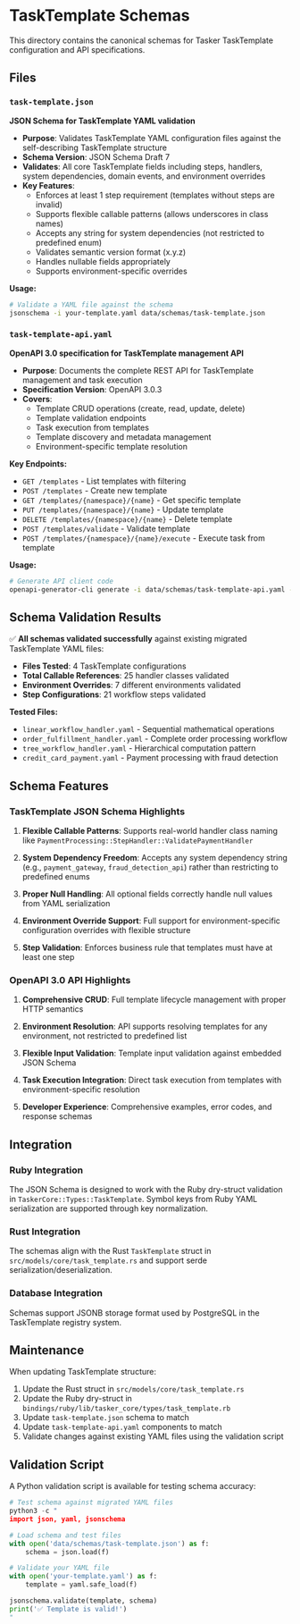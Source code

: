 # TaskTemplate Schemas

This directory contains the canonical schemas for Tasker TaskTemplate configuration and API specifications.

## Files

### `task-template.json`
**JSON Schema for TaskTemplate YAML validation**

- **Purpose**: Validates TaskTemplate YAML configuration files against the self-describing TaskTemplate structure
- **Schema Version**: JSON Schema Draft 7
- **Validates**: All core TaskTemplate fields including steps, handlers, system dependencies, domain events, and environment overrides
- **Key Features**:
  - Enforces at least 1 step requirement (templates without steps are invalid)
  - Supports flexible callable patterns (allows underscores in class names)
  - Accepts any string for system dependencies (not restricted to predefined enum)
  - Validates semantic version format (x.y.z)
  - Handles nullable fields appropriately
  - Supports environment-specific overrides

**Usage:**
```bash
# Validate a YAML file against the schema
jsonschema -i your-template.yaml data/schemas/task-template.json
```

### `task-template-api.yaml`
**OpenAPI 3.0 specification for TaskTemplate management API**

- **Purpose**: Documents the complete REST API for TaskTemplate management and task execution
- **Specification Version**: OpenAPI 3.0.3
- **Covers**:
  - Template CRUD operations (create, read, update, delete)
  - Template validation endpoints
  - Task execution from templates
  - Template discovery and metadata management
  - Environment-specific template resolution

**Key Endpoints:**
- `GET /templates` - List templates with filtering
- `POST /templates` - Create new template
- `GET /templates/{namespace}/{name}` - Get specific template
- `PUT /templates/{namespace}/{name}` - Update template
- `DELETE /templates/{namespace}/{name}` - Delete template
- `POST /templates/validate` - Validate template
- `POST /templates/{namespace}/{name}/execute` - Execute task from template

**Usage:**
```bash
# Generate API client code
openapi-generator-cli generate -i data/schemas/task-template-api.yaml -g python-client
```

## Schema Validation Results

✅ **All schemas validated successfully** against existing migrated TaskTemplate YAML files:

- **Files Tested**: 4 TaskTemplate configurations
- **Total Callable References**: 25 handler classes validated
- **Environment Overrides**: 7 different environments validated
- **Step Configurations**: 21 workflow steps validated

**Tested Files:**
- `linear_workflow_handler.yaml` - Sequential mathematical operations
- `order_fulfillment_handler.yaml` - Complete order processing workflow  
- `tree_workflow_handler.yaml` - Hierarchical computation pattern
- `credit_card_payment.yaml` - Payment processing with fraud detection

## Schema Features

### TaskTemplate JSON Schema Highlights

1. **Flexible Callable Patterns**: Supports real-world handler class naming like `PaymentProcessing::StepHandler::ValidatePaymentHandler`

2. **System Dependency Freedom**: Accepts any system dependency string (e.g., `payment_gateway`, `fraud_detection_api`) rather than restricting to predefined enums

3. **Proper Null Handling**: All optional fields correctly handle null values from YAML serialization

4. **Environment Override Support**: Full support for environment-specific configuration overrides with flexible structure

5. **Step Validation**: Enforces business rule that templates must have at least one step

### OpenAPI 3.0 API Highlights

1. **Comprehensive CRUD**: Full template lifecycle management with proper HTTP semantics

2. **Environment Resolution**: API supports resolving templates for any environment, not restricted to predefined list

3. **Flexible Input Validation**: Template input validation against embedded JSON Schema

4. **Task Execution Integration**: Direct task execution from templates with environment-specific resolution

5. **Developer Experience**: Comprehensive examples, error codes, and response schemas

## Integration

### Ruby Integration
The JSON Schema is designed to work with the Ruby dry-struct validation in `TaskerCore::Types::TaskTemplate`. Symbol keys from Ruby YAML serialization are supported through key normalization.

### Rust Integration  
The schemas align with the Rust `TaskTemplate` struct in `src/models/core/task_template.rs` and support serde serialization/deserialization.

### Database Integration
Schemas support JSONB storage format used by PostgreSQL in the TaskTemplate registry system.

## Maintenance

When updating TaskTemplate structure:

1. Update the Rust struct in `src/models/core/task_template.rs`
2. Update the Ruby dry-struct in `bindings/ruby/lib/tasker_core/types/task_template.rb`  
3. Update `task-template.json` schema to match
4. Update `task-template-api.yaml` components to match
5. Validate changes against existing YAML files using the validation script

## Validation Script

A Python validation script is available for testing schema accuracy:

```python
# Test schema against migrated YAML files
python3 -c "
import json, yaml, jsonschema

# Load schema and test files
with open('data/schemas/task-template.json') as f:
    schema = json.load(f)

# Validate your YAML file  
with open('your-template.yaml') as f:
    template = yaml.safe_load(f)

jsonschema.validate(template, schema)
print('✅ Template is valid!')
"
```